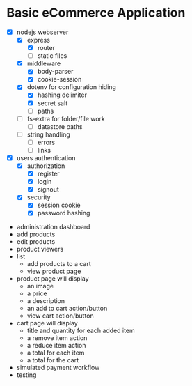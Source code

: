 # Basic eCommerce Application

- [x] nodejs webserver
  - [x] express
    - [x] router
    - [ ] static files
  - [x] middleware
    - [x] body-parser
    - [x] cookie-session
  - [x] dotenv for configuration hiding
    - [x] hashing delimiter
    - [x] secret salt
    - [ ] paths
  - [ ] fs-extra for folder/file work
    - [ ] datastore paths
  - [ ] string handling
    - [ ] errors
    - [ ] links
- [x] users authentication
  - [x] authorization
    - [x] register
    - [x] login
    - [x] signout
  - [x] security
    - [x] session cookie
    - [x] password hashing
 - administration dashboard
  - add products
  - edit products
- product viewers
- list
  - add products to a cart
  - view product page
- product page will display
  - an image
  - a price
  - a description
  - an add to cart action/button
  - view cart action/button   
- cart page will display
  - title and quantity for each added item
  - a remove item action
  - a reduce item action
  - a total for each item
  - a total for the cart
- simulated payment workflow
- testing